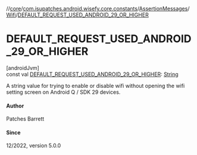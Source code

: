 //[core](../../../../index.md)/[com.isupatches.android.wisefy.core.constants](../../index.md)/[AssertionMessages](../index.md)/[Wifi](index.md)/[DEFAULT_REQUEST_USED_ANDROID_29_OR_HIGHER](-d-e-f-a-u-l-t_-r-e-q-u-e-s-t_-u-s-e-d_-a-n-d-r-o-i-d_29_-o-r_-h-i-g-h-e-r.md)

# DEFAULT_REQUEST_USED_ANDROID_29_OR_HIGHER

[androidJvm]\
const val [DEFAULT_REQUEST_USED_ANDROID_29_OR_HIGHER](-d-e-f-a-u-l-t_-r-e-q-u-e-s-t_-u-s-e-d_-a-n-d-r-o-i-d_29_-o-r_-h-i-g-h-e-r.md): [String](https://kotlinlang.org/api/latest/jvm/stdlib/kotlin/-string/index.html)

A string value for trying to enable or disable wifi without opening the wifi setting screen on Android Q / SDK 29 devices.

#### Author

Patches Barrett

#### Since

12/2022, version 5.0.0
